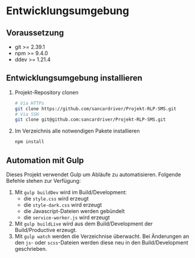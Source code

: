# Entwicklungsumgebung

## Voraussetzung
- git >= 2.39.1
- npm  >= 9.4.0
- ddev >= 1.21.4

## Entwicklungsumgebung installieren

1. Projekt-Repository clonen
   ```sh
   # Via HTTPs
   git clone https://github.com/sancardriver/Projekt-RLP-SMS.git
   # Via SSH
   git clone git@github.com:sancardriver/Projekt-RLP-SMS.git
   ```
2. Im Verzeichnis alle notwendigen Pakete installieren
   ```sh
   npm install
   ```

## Automation mit Gulp
Dieses Projekt verwendet Gulp um Abläufe zu automatisieren. Folgende Befehle stehen zur Verfügung:

1. Mit `gulp buildDev` wird im Build/Development:
   - die `style.css` wird erzeugt
   - die `style-dark.css` wird erzeugt
   - die Javascript-Dateien werden gebündelt
   - die `service-worker.js` wird erzeugt
2. Mit `gulp buildLive` wird aus dem Build/Development der Build/Productive erzeugt.
3. Mit `gulp watch` werden die Verzeichnise überwacht. Bei Änderungen an den `js`- oder `scss`-Dateien werden diese neu in den Build/Development geschrieben.
